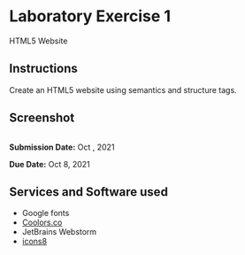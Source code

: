 # Laboratory Exercise 1

HTML5 Website 

## Instructions

Create an HTML5 website using semantics and structure tags.

## Screenshot

![]()

**Submission Date:** Oct , 2021

**Due Date:** Oct 8, 2021

## Services and Software used

- Google fonts
- [Coolors.co][1]
- JetBrains Webstorm
- [icons8][2]

[1]: (https://coolors.co)

[2]: (https://icons8.com)
